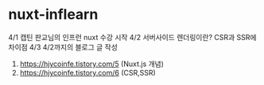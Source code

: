 # nuxt-inflearn

4/1 캡틴 판교님의 인프런 nuxt 수강 시작
4/2 서버사이드 렌더링이란? CSR과 SSR에 차이점
4/3 4/2까지의 블로그 글 작성

1. https://hjycoinfe.tistory.com/5 (Nuxt.js 개념)
2. https://hjycoinfe.tistory.com/6 (CSR,SSR)
